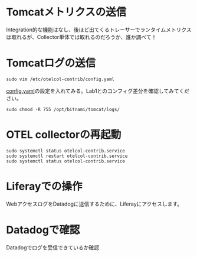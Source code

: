 # Tomcatメトリクスの送信
Integration的な機能はなし、後ほど出てくるトレーサーでランタイムメトリクスは取れるが、Collector単体では取れるのだろうか、誰か調べて！

# Tomcatログの送信
```
sudo vim /etc/otelcol-contrib/config.yaml
```
[config.yaml](https://raw.githubusercontent.com/dd-shocnt/Datadog-Labs-jp/main/datadog-101-otel/Lab2/config.yaml)の設定を入れてみる。Lab1とのコンフィグ差分を確認してみてください。

```
sudo chmod -R 755 /opt/bitnami/tomcat/logs/
```

# OTEL collectorの再起動
```
sudo systemctl status otelcol-contrib.service
sudo systemctl restart otelcol-contrib.service
sudo systemctl status otelcol-contrib.service
```

# Liferayでの操作
WebアクセスログをDatadogに送信するために、Liferayにアクセスします。

# Datadogで確認
Datadogでログを受信できているか確認
